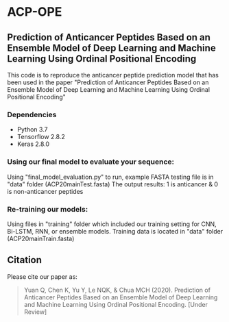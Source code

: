 # ACP-OPE
## Prediction of Anticancer Peptides Based on an Ensemble Model of Deep Learning and Machine Learning Using Ordinal Positional Encoding

This code is to reproduce the anticancer peptide prediction model that has been used in the paper "Prediction of Anticancer Peptides Based on an Ensemble Model of Deep Learning and Machine Learning Using Ordinal Positional Encoding"

### Dependencies
- Python 3.7
- Tensorflow 2.8.2
- Keras 2.8.0

### Using our final model to evaluate your sequence:
Using "final_model_evaluation.py" to run, example FASTA testing file is in "data" folder (ACP20mainTest.fasta)
The output results: 1 is anticancer & 0 is non-anticancer peptides

### Re-training our models:
Using files in "training" folder which included our training setting for CNN, Bi-LSTM, RNN, or ensemble models. Training data is located in "data" folder (ACP20mainTrain.fasta)

## Citation
Please cite our paper as:
>Yuan Q, Chen K, Yu Y, Le NQK, & Chua MCH (2020). Prediction of Anticancer Peptides Based on an Ensemble Model of Deep Learning and Machine Learning Using Ordinal Positional Encoding. [Under Review]


